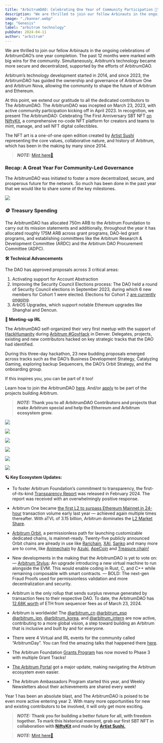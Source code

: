 ```yaml
---
title: "ArbitrumDAO: Celebrating One Year of Community Participation 💙"
description: "We are thrilled to join our fellow Arbinauts in the ongoing celebrations of ArbitrumDAO’s one year completion. The past 12 months were marked with big wins for the community."
image: "./banner.webp"
tag: "Genesis"
label: "arbitrum technology"
pubDate: 2024-04-11
author: "arbitrum"
---
```


We are thrilled to join our fellow Arbinauts in the ongoing celebrations of ArbitrumDAO’s one year completion. The past 12 months were marked with big wins for the community. Simultaneously, Arbitrum’s technology became more secure and decentralized, supported by the efforts of ArbitrumDAO.

Arbitrum’s technology development started in 2014, and since 2023, the ArbitrumDAO has guided the ownership and governance of Arbitrum One and Arbitrum Nova, allowing the community to shape the future of Arbitrum and Ethereum.

At this point, we extend our gratitude to all the dedicated contributors to The ArbitrumDAO. The ArbitrumDAO was incepted on March 23, 2023, with active community participation kicking off in April 2023. In recognition, we present The ArbitrumDAO: Celebrating The First Anniversary SBT NFT [on NiftyKit](https://twitter.com/sushicreativ), a comprehensive no-code NFT platform for creators and teams to mint, manage, and sell NFT digital collectibles.

The NFT art is a one-of-one open edition created by [Artist Sushi](https://twitter.com/sushicreativ) representing the core values, collaborative nature, and history of Arbitrum, which has been in the making by many since 2014.

> **_NOTE:_** [Mint here💙](https://app.nftkt.io/en/mint/cluvgzhe70001elnn9ezpwvml)

### Recap: A Great Year For Community-Led Governance

The ArbitrumDAO was initiated to foster a more decentralized, secure, and prosperous future for the network. So much has been done in the past year that we would like to share some of the key milestones.

![](./assets/1.webp)

### 🪙 Treasury Spending

The ArbitrumDAO has allocated 750m ARB to the Arbitrum Foundation to carry out its mission statements and additionally, throughout the year it has allocated roughly 175M ARB across grant programs, DAO-led grant programs, and establishing committees like the Arbitrum Research & Development Committee (ARDC) and the Arbitrum DAO Procurement Committee (ADPC).

**🛠 Technical Advancements**

The DAO has approved proposals across 3 critical areas:

1. Activating support for Account Abstraction
2. Improving the Security Council Elections process: The DAO held a round of Security Council elections in September 2023, during which 6 new members for Cohort 1 were elected. Elections for Cohort 2 [are currently ongoing](https://www.tally.xyz/gov/arbitrum/council/security-council/election/1/round-1).
3. ArbOS Upgrades, which support notable Ethereum upgrades like Shanghai and Dencun.

**💙 Meeting-up IRL**

The ArbitrumDAO self-organized their very first meetup with the support of [HackHumanity](https://twitter.com/HackHumanityCo) during [Arbitrum #GovHack](https://twitter.com/arbitrum/status/1765954512060068036) in Denver. Delegates, projects, existing and new contributors hacked on key strategic tracks that the DAO had identified.

During this three-day hackathon, 23 new budding proposals emerged across tracks such as the DAO’s Business Development Strategy, Catalyzing Gaming, exploring backup Sequencers, the DAO’s Orbit Strategy, and the onboarding group.

If this inspires you, you can be part of it too!

Learn how to join the ArbitrumDAO [here](https://arbitrumfoundation.notion.site/Guide-Navigating-the-ArbitrumDAO-adc99590a6f14500bdd73ee38bdbdf46). And/or [apply](https://jobs.arbitrum.io/jobs) to be part of the projects building Arbitrum.

> **_NOTE:_** **Thank you to all ArbitrumDAO Contributors and projects that make Arbitrum special and help the Ethereum and Arbitrum ecosystem grow.**

![](./assets/2.webp)

![](./assets/3.webp)

<div className="grid grid-cols-2 gap-6 not-prose">

![](./assets/4.webp)

![](./assets/5.webp)

![](./assets/6.webp)

![](./assets/7.webp)

</div>

**🪐 Key Ecosystem Updates:**

- To foster Arbitrum Foundation’s commitment to transparency, the first-of-its-kind [Transparency Report](https://twitter.com/arbitrum/status/1754933172150644738?s=20) was released in February 2024. The report was received with an overwhelmingly positive response.

- Arbitrum One became [the first L2 to surpass Ethereum Mainnet in 24-hour](https://twitter.com/arbitrum/status/1628410398058708992?s=20%E2%80%A6) transaction volume early last year — achieved again multiple times thereafter. With aTVL of 3.15 billion, Arbitrum dominates the [L2 Market Share](https://defillama.com/chains/Rollup).

- [Arbitrum Orbit](https://arbitrum.io/orbit), a permissionless path for launching customizable dedicated chains, is mainnet-ready. Twenty-five publicly announced Orbit chains are already in use like [Rarichain](https://rarichain.org/), [XAI](https://xai.games/), [Sanko](https://twitter.com/SankoGameCorp) and many more are to come, like [Animechain](https://twitter.com/animecoin) by [Azuki](https://twitter.com/azuki), [ApeCoin](https://twitter.com/apecoin) and [Treasure chain!](https://twitter.com/Treasure_DAO)

- New developments in the making that the ArbitrumDAO is yet to vote on:
  — [Arbitrum Stylus](https://arbitrum.io/stylus): An upgrade introducing a new virtual machine to run alongside the EVM. This would enable coding in Rust, C, and C++ while remaining composable with smart contracts.
  — BOLD: The next-gen Fraud Proofs used for permissionless validation and more decentralization and security.
- Arbitrum is the only rollup that sends surplus revenue generated by transaction fees to their respective DAO. To date, the ArbitrumDAO has [12.68K worth](https://www.tally.xyz/gov/arbitrum/treasury) of ETH from sequencer fees as of March 23, 2024.
- Arbitrum is worldwide! The [@arbitrum_cn](https://twitter.com/arbitrum_cn) [@arbitrum_esp](https://twitter.com/arbitrum_esp) [@arbitrum_jpn](https://twitter.com/arbitrum_jpn), [@arbitrum_korea](https://twitter.com/Arbitrum_korea), and [@arbitrum_intern](https://twitter.com/arbitrum_intern) are now active, contributing to a more global vision, a step toward building an Arbitrum that is inclusive and built by and for everyone.
- There were 4 Virtual and IRL events for the community called “ArbitrumDay”. You can find the amazing talks that happened there [here](https://www.youtube.com/@Arbitrum/playlists).
- The Arbitrum Foundation [Grants Program](https://twitter.com/arbitrum/status/1681693961595899909?s=20) has now moved to Phase 3 with multiple Grant Tracks!
- [The Arbitrum Portal](https://portal.arbitrum.io/https:/x.com/arbitrum/status/1704225859882647600?s=20) got a major update, making navigating the Arbitrum ecosystem even easier.
- The Arbitrum Ambassadors Program started this year, and Weekly Newsletters about their achievements are shared every week!

Year 1 has been an absolute blast, and The ArbitrumDAO is poised to be even more active entering year 2. With many more opportunities for new and existing contributors to be involved, it will only get more exciting.

> **_NOTE:_** **Thank you for building a better future for all, with freedom together. To mark this historical moment, grab our first SBT NFT in collaboration with [NiftyKit](https://niftykit.com/) and made by [Artist Sushi.](https://twitter.com/sushicreativ)**

> **_NOTE:_** [Mint here💙](https://app.nftkt.io/en/mint/cluvgzhe70001elnn9ezpwvml)
